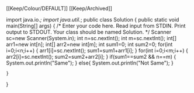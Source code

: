 [[Keep/Colour/DEFAULT]] [[Keep/Archived]] 

import java.io.*;
import java.util.*;
public class Solution {
    public static void main(String[] args) {
        /* Enter your code here. Read input from STDIN. Print output to STDOUT. Your class should be named Solution. */
        Scanner sc=new Scanner(System.in);
        int n=sc.nextInt();
        int m=sc.nextInt();
        int[] arr1=new int[n];
        int[] arr2=new int[m];
        int sum1=0;
        int sum2=0;
        for(int i=0;i<n;i++)
        {
            arr1[i]=sc.nextInt();
            sum1=sum1+arr1[i];
        }
        for(int i=0;i<m;i++)
        {
            arr2[i]=sc.nextInt();
            sum2=sum2+arr2[i];
        }
        if(sum1==sum2 && n==m)
        {
            System.out.println("Same");
        }
        else{
            System.out.println("Not Same");
        }
        
    }
}


